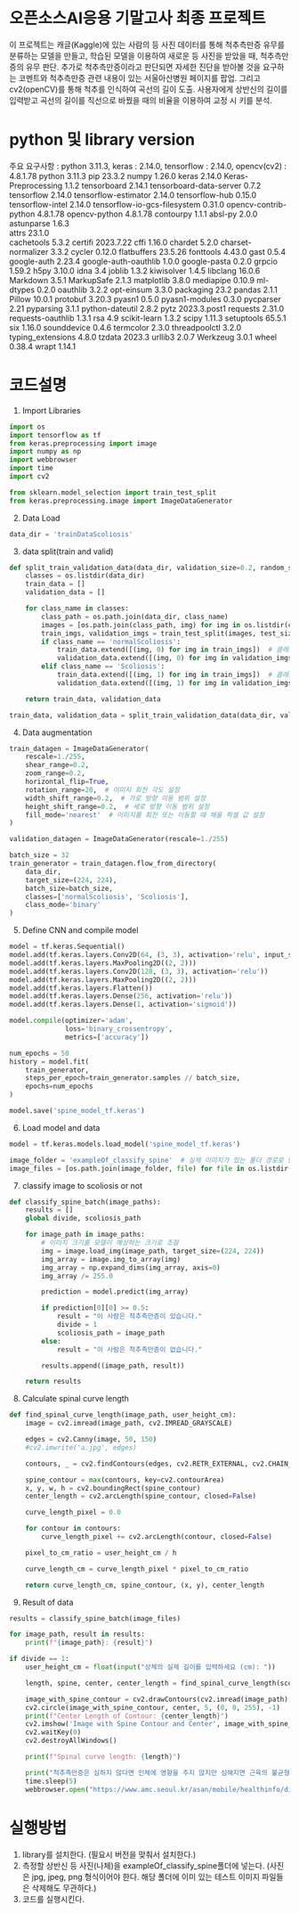 # 오픈소스AI응용 기말고사 최종 프로젝트
이 프로젝트는 캐글(Kaggle)에 있는 사람의 등 사진 데이터를 통해 척추측만증 유무를 분류하는 모델을 만들고, 학습된 모델을 이용하여 새로운 등 사진을 받았을 때, 척추측만증의 유무 판단.
추가로 척추측만증이라고 판단되면 자세한 진단을 받아볼 것을 요구하는 코멘트와 척추측만증 관련 내용이 있는 서울아산병원 페이지를 팝업.
그리고 cv2(openCV)를 통해 척추를 인식하여 곡선의 길이 도출.
사용자에게 상반신의 길이를 입력받고 곡선의 길이를 직선으로 바꿨을 때의 비율을 이용하여 교정 시 키를 분석.

# python 및 library version
주요 요구사항 : python 3.11.3, keras : 2.14.0, tensorflow : 2.14.0, opencv(cv2) : 4.8.1.78
python 3.11.3
pip                          23.3.2
numpy                        1.26.0
keras                        2.14.0
Keras-Preprocessing          1.1.2
tensorboard                  2.14.1
tensorboard-data-server      0.7.2
tensorflow                   2.14.0
tensorflow-estimator         2.14.0
tensorflow-hub               0.15.0
tensorflow-intel             2.14.0
tensorflow-io-gcs-filesystem 0.31.0
opencv-contrib-python        4.8.1.78
opencv-python                4.8.1.78
contourpy                    1.1.1
absl-py                      2.0.0       
astunparse                   1.6.3       
attrs                        23.1.0      
cachetools                   5.3.2
certifi                      2023.7.22
cffi                         1.16.0
chardet                      5.2.0
charset-normalizer           3.3.2
cycler                       0.12.0
flatbuffers                  23.5.26
fonttools                    4.43.0
gast                         0.5.4
google-auth                  2.23.4
google-auth-oauthlib         1.0.0
google-pasta                 0.2.0
grpcio                       1.59.2
h5py                         3.10.0
idna                         3.4
joblib                       1.3.2
kiwisolver                   1.4.5
libclang                     16.0.6
Markdown                     3.5.1
MarkupSafe                   2.1.3
matplotlib                   3.8.0
mediapipe                    0.10.9
ml-dtypes                    0.2.0
oauthlib                     3.2.2
opt-einsum                   3.3.0
packaging                    23.2
pandas                       2.1.1
Pillow                       10.0.1
protobuf                     3.20.3
pyasn1                       0.5.0
pyasn1-modules               0.3.0
pycparser                    2.21
pyparsing                    3.1.1
python-dateutil              2.8.2
pytz                         2023.3.post1
requests                     2.31.0
requests-oauthlib            1.3.1
rsa                          4.9
scikit-learn                 1.3.2
scipy                        1.11.3
setuptools                   65.5.1
six                          1.16.0
sounddevice                  0.4.6
termcolor                    2.3.0
threadpoolctl                3.2.0
typing_extensions            4.8.0
tzdata                       2023.3
urllib3                      2.0.7
Werkzeug                     3.0.1
wheel                        0.38.4
wrapt                        1.14.1

# 코드설명
1. Import Libraries
```python
import os
import tensorflow as tf
from keras.preprocessing import image
import numpy as np
import webbrowser
import time
import cv2

from sklearn.model_selection import train_test_split
from keras.preprocessing.image import ImageDataGenerator
```

2. Data Load
```python
data_dir = 'trainDataScoliosis'
```

3. data split(train and valid)
```python
def split_train_validation_data(data_dir, validation_size=0.2, random_state=42):
    classes = os.listdir(data_dir)
    train_data = []
    validation_data = []

    for class_name in classes:
        class_path = os.path.join(data_dir, class_name)
        images = [os.path.join(class_path, img) for img in os.listdir(class_path)]
        train_imgs, validation_imgs = train_test_split(images, test_size=validation_size, random_state=random_state)
        if class_name == 'normalScoliosis':
            train_data.extend([(img, 0) for img in train_imgs])  # 클래스 0
            validation_data.extend([(img, 0) for img in validation_imgs])  # 클래스 0
        elif class_name == 'Scoliosis':
            train_data.extend([(img, 1) for img in train_imgs])  # 클래스 1
            validation_data.extend([(img, 1) for img in validation_imgs])  # 클래스 1

    return train_data, validation_data

train_data, validation_data = split_train_validation_data(data_dir, validation_size=0.2)
```

4. Data augmentation
```python
train_datagen = ImageDataGenerator(
    rescale=1./255,
    shear_range=0.2,
    zoom_range=0.2,
    horizontal_flip=True,
    rotation_range=20,  # 이미지 회전 각도 설정
    width_shift_range=0.2,  # 가로 방향 이동 범위 설정
    height_shift_range=0.2,  # 세로 방향 이동 범위 설정
    fill_mode='nearest'  # 이미지를 회전 또는 이동할 때 채울 픽셀 값 설정
)

validation_datagen = ImageDataGenerator(rescale=1./255)

batch_size = 32
train_generator = train_datagen.flow_from_directory(
    data_dir,
    target_size=(224, 224),
    batch_size=batch_size,
    classes=['normalScoliosis', 'Scoliosis'],
    class_mode='binary'
)
```

5. Define CNN and compile model
```python
model = tf.keras.Sequential()
model.add(tf.keras.layers.Conv2D(64, (3, 3), activation='relu', input_shape=(224, 224, 3)))
model.add(tf.keras.layers.MaxPooling2D((2, 2)))
model.add(tf.keras.layers.Conv2D(128, (3, 3), activation='relu'))
model.add(tf.keras.layers.MaxPooling2D((2, 2)))
model.add(tf.keras.layers.Flatten())
model.add(tf.keras.layers.Dense(256, activation='relu'))
model.add(tf.keras.layers.Dense(1, activation='sigmoid'))

model.compile(optimizer='adam',
              loss='binary_crossentropy',
              metrics=['accuracy'])

num_epochs = 50
history = model.fit(
    train_generator,
    steps_per_epoch=train_generator.samples // batch_size,
    epochs=num_epochs
)
```
```python
model.save('spine_model_tf.keras')
```

6. Load model and data
```python
model = tf.keras.models.load_model('spine_model_tf.keras')

image_folder = 'exampleOf_classify_spine'  # 실제 이미지가 있는 폴더 경로로 변경
image_files = [os.path.join(image_folder, file) for file in os.listdir(image_folder) if file.endswith(('jpg', 'jpeg', 'png'))]
```

7. classify image to scoliosis or not
```python
def classify_spine_batch(image_paths):
    results = []
    global divide, scoliosis_path

    for image_path in image_paths:
        # 이미지 크기를 모델이 예상하는 크기로 조절
        img = image.load_img(image_path, target_size=(224, 224))
        img_array = image.img_to_array(img)
        img_array = np.expand_dims(img_array, axis=0)
        img_array /= 255.0

        prediction = model.predict(img_array)

        if prediction[0][0] >= 0.5:
            result = "이 사람은 척추측만증이 있습니다."
            divide = 1
            scoliosis_path = image_path
        else:
            result = "이 사람은 척추측만증이 없습니다."

        results.append((image_path, result))

    return results
```

8. Calculate spinal curve length
```python
def find_spinal_curve_length(image_path, user_height_cm):
    image = cv2.imread(image_path, cv2.IMREAD_GRAYSCALE)

    edges = cv2.Canny(image, 50, 150)
    #cv2.imwrite('a.jpg', edges)

    contours, _ = cv2.findContours(edges, cv2.RETR_EXTERNAL, cv2.CHAIN_APPROX_SIMPLE)

    spine_contour = max(contours, key=cv2.contourArea)
    x, y, w, h = cv2.boundingRect(spine_contour)
    center_length = cv2.arcLength(spine_contour, closed=False)

    curve_length_pixel = 0.0

    for contour in contours:
        curve_length_pixel += cv2.arcLength(contour, closed=False)

    pixel_to_cm_ratio = user_height_cm / h

    curve_length_cm = curve_length_pixel * pixel_to_cm_ratio

    return curve_length_cm, spine_contour, (x, y), center_length
```

9. Result of data
```python
results = classify_spine_batch(image_files)

for image_path, result in results:
    print(f"{image_path}: {result}")

if divide == 1:
    user_height_cm = float(input("상체의 실제 길이를 입력하세요 (cm): "))

    length, spine, center, center_length = find_spinal_curve_length(scoliosis_path, user_height_cm)

    image_with_spine_contour = cv2.drawContours(cv2.imread(image_path), [spine], -1, (0, 255, 0), 2)
    cv2.circle(image_with_spine_contour, center, 5, (0, 0, 255), -1)
    print(f"Center Length of Contour: {center_length}")
    cv2.imshow('Image with Spine Contour and Center', image_with_spine_contour)
    cv2.waitKey(0)
    cv2.destroyAllWindows()

    print(f"Spinal curve length: {length}")

    print("척추측만증은 심하지 않다면 인체에 영향을 주지 않지만 심해지면 근육의 불균형과 관절에 문제가 생길 수 있습니다. 더 자세한 내용은 5초 후에 나오는 웹페이지에 있습니다.")
    time.sleep(5)
    webbrowser.open("https://www.amc.seoul.kr/asan/mobile/healthinfo/disease/diseaseDetail.do?contentId=32565")
```

# 실행방법
1. library를 설치한다. (필요시 버전을 맞춰서 설치한다.)
2. 측정할 상반신 등 사진(나체)을 exampleOf_classify_spine폴더에 넣는다. (사진은 jpg, jpeg, png 형식이어야 한다. 해당 폴더에 이미 있는 테스트 이미지 파일들은 삭제해도 무관하다.)
3. 코드를 실행시킨다.
